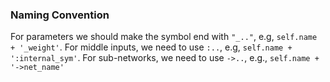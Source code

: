 ### Naming Convention

For parameters we should make the symbol end with `"_.."`, e.g,
`self.name + '_weight'`. For middle inputs, we need to use `:..`, e.g, 
`self.name + ':internal_sym'`. For sub-networks, we need to use `->..`, 
e.g., `self.name + '->net_name'`
